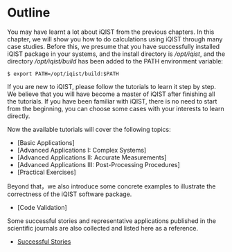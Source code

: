 # Outline

You may have learnt a lot about iQIST from the previous chapters. In this chapter, we will show you how to do calculations using iQIST through many case studies. Before this, we presume that you have successfully installed iQIST package in your systems, and the install directory is */opt/iqist*, and the directory */opt/iqist/build* has been added to the PATH environment variable:

```
$ export PATH=/opt/iqist/build:$PATH
```

If you are new to iQIST, please follow the tutorials to learn it step by step. We believe that you will have become a master of iQIST after finishing all the tutorials. If you have been familiar with iQIST, there is no need to start from the beginning, you can choose some cases with your interests to learn directly.

Now the available tutorials will cover the following topics:

* [Basic Applications]
* [Advanced Applications I: Complex Systems]
* [Advanced Applications II: Accurate Measurements]
* [Advanced Applications III: Post-Processing Procedures]
* [Practical Exercises]

Beyond that，we also introduce some concrete examples to illustrate the correctness of the iQIST software package.

* [Code Validation]

Some successful stories and representative applications published in the scientific journals are also collected and listed here as a reference.

* [Successful Stories](story.md)